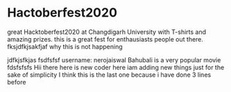 # Hactoberfest2020
great Hacktoberfest2020 at Changdigarh University with T-shirts and amazing prizes.
this is a great fest for enthausiasts people out there.
fksjdfkjsakfjaf
why this is not happening

jdfkjsfkjas
fsdfsfsf
username: nerojaiswal
Bahubali is a very popular movie 
fdsfsfsfs
Hii there here is new coder 
here iam adding new things just for the sake of simplicity
I think this is the last one because i have done 3 lines before
